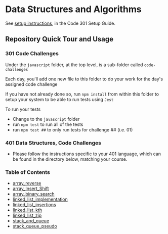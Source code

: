 # Data Structures and Algorithms

See [setup instructions](https://codefellows.github.io/setup-guide/code-301/3-code-challenges), in the Code 301 Setup Guide.

## Repository Quick Tour and Usage

### 301 Code Challenges

Under the `javascript` folder, at the top level, is a sub-folder called `code-challenges`

Each day, you'll add one new file to this folder to do your work for the day's assigned code challenge

If you have not already done so, run `npm install` from within this folder to setup your system to be able to run tests using `Jest`

To run your tests

- Change to the `javascript` folder
- run `npm test` to run all of the tests
- run `npm test ##` to only run tests for challenge ## (i.e. 01)

### 401 Data Structures, Code Challenges

- Please follow the instructions specific to your 401 language, which can be found in the directory below, matching your course.

### Table of Contents

- [array_reverse](python/docs/array_reverse/README.md)
- [array_Insert_Shift](python/docs/array-insert-shift/README.md)
- [array_binary_search](python/docs/array_binary_search/README.md)
- [linked_list_implementation](python/docs/linked-list/README.md)
- [linked_list_insertions](python/docs/linked_list_insertions/README.md)
- [linked_list_kth](python%2Fdocs%2Flinked_list_kth%2FREADME.md)
- [linked_list_zip](python%2Fdocs%2Flinked_list_zip%2FREADME.md)
- [stack_and_queue](python%2Fdocs%2Fstack_and_queue%2FREADME.md)
- [stack_queue_pseudo](python%2Fdocs%2Fstack_queue_pseudo%2FREADME.md)
